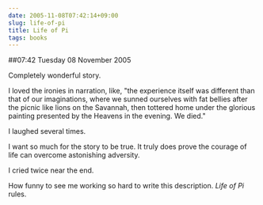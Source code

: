 ```yaml
---
date: 2005-11-08T07:42:14+09:00
slug: life-of-pi
title: Life of Pi
tags: books
---
```


##07:42 Tuesday 08 November 2005

Completely wonderful story.

  
I loved the ironies in narration, like, "the experience itself was different than that of our imaginations, where we sunned ourselves with fat bellies after the picnic like lions on the Savannah, then tottered home under the glorious painting presented by the Heavens in the evening. We died."

  
I laughed several times.  
  
I want so much for the story to be true. It truly does prove the courage of life can overcome astonishing adversity.   
  
I cried twice near the end.  
  
How funny to see me working so hard to write this description. _Life of Pi_ rules.  

